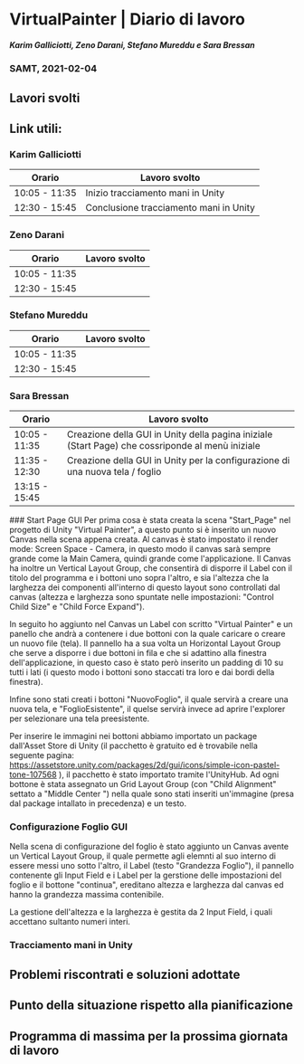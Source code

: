 # VirtualPainter | Diario di lavoro
##### Karim Galliciotti, Zeno Darani, Stefano Mureddu e Sara Bressan
### SAMT, 2021-02-04

## Lavori svolti

Link utili:
 - 


### Karim Galliciotti


|Orario        |Lavoro svolto                 |
|--------------|------------------------------|
|10:05 - 11:35 | Inizio tracciamento mani in Unity|
|12:30 - 15:45 | Conclusione tracciamento mani in Unity|

### Zeno Darani


|Orario        |Lavoro svolto                 |
|--------------|------------------------------|
|10:05 - 11:35 | |
|12:30 - 15:45 | |

### Stefano Mureddu


|Orario        |Lavoro svolto                 |
|--------------|------------------------------|
|10:05 - 11:35 | |
|12:30 - 15:45 | |

### Sara Bressan


|Orario        |Lavoro svolto                 |
|--------------|------------------------------|
|10:05 - 11:35 | Creazione della GUI in Unity della pagina iniziale (Start Page) che cossriponde al menù iniziale|
|11:35 - 12:30 | Creazione della GUI in Unity per la configurazione di una nuova tela / foglio|
|13:15 - 15:45 | |

### Start Page GUI
Per prima cosa è stata creata la scena "Start_Page" nel progetto di Unity "Virtual Painter", a questo punto si è inserito un nuovo Canvas nella scena appena creata.
Al canvas è stato impostato il render mode: Screen Space - Camera, in questo modo il canvas sarà sempre grande come la Main Camera, quindi grande come l'applicazione.
Il Canvas ha inoltre un Vertical Layout Group, che consentirà di disporre il Label con il titolo del programma e i bottoni uno sopra l'altro, e  sia l'altezza che la larghezza dei componenti all'interno di questo layout sono controllati dal canvas (altezza e larghezza sono spuntate nelle impostazioni: "Control Child Size" e "Child Force Expand").

In seguito ho aggiunto nel Canvas un Label con scritto "Virtual Painter" e un panello che andrà a contenere i due bottoni con la quale caricare o creare un nuovo file (tela).
Il pannello ha a sua volta un Horizontal Layout Group che serve a disporre i due bottoni in fila e che si adattino alla finestra dell'applicazione, in questo caso è stato però inserito un padding di 10 su tutti i lati (i questo modo i bottoni sono staccati tra loro e dai bordi della finestra).

Infine sono stati creati i bottoni "NuovoFoglio", il quale servirà a creare una nuova tela, e "FoglioEsistente", il quelse servirà invece ad aprire l'explorer per selezionare una tela preesistente.

Per inserire le immagini nei bottoni abbiamo importato un package dall'Asset Store di Unity (il pacchetto è gratuito ed è trovabile nella seguente pagina: https://assetstore.unity.com/packages/2d/gui/icons/simple-icon-pastel-tone-107568 ), il pacchetto è stato importato tramite l'UnityHub.
Ad ogni bottone è stata assegnato un Grid Layout Group (con "Child Alignment" settato a "Middle Center   ") nella quale sono stati inseriti un'immagine (presa dal package intallato in precedenza) e un testo.

### Configurazione Foglio GUI

Nella scena di configurazione del foglio è stato aggiunto un Canvas avente un Vertical Layout Group, il quale permette agli elemnti al suo interno di essere messi uno sotto l'altro, il Label (testo "Grandezza Foglio"), il pannello contenente gli Input Field e i Label per la gerstione delle impostazioni del foglio e il bottone "continua", ereditano altezza e larghezza dal canvas ed hanno la grandezza massima contenibile.

La gestione dell'altezza e la larghezza è gestita da 2 Input Field, i quali accettano sultanto numeri interi.

### Tracciamento mani in Unity


##  Problemi riscontrati e soluzioni adottate


##  Punto della situazione rispetto alla pianificazione



## Programma di massima per la prossima giornata di lavoro
